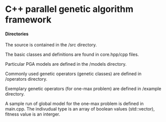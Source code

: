 # C++ parallel genetic algorithm framework

#### Directories
The source is contained in the /src directory.

The basic classes and definitions are found in core.hpp/cpp files.

Particular PGA models are defined in the /models directory.

Commonly used genetic operators (genetic classes) are defined in /operators directory.

Exemplary genetic operators (for one-max problem) are defined in /example directory.

A sample run of global model for the one-max problem is defined in main.cpp. The indivudual type is an array of boolean values (std::vector<bool>), fitness value is an interger.